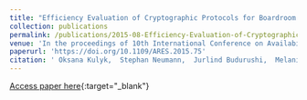 ```yaml
---
title: "Efficiency Evaluation of Cryptographic Protocols for Boardroom Voting"
collection: publications
permalink: /publications/2015-08-Efficiency-Evaluation-of-Cryptographic-Protocols-for-Boardroom-Voting
venue: 'In the proceedings of 10th International Conference on Availability, Reliability and Security (ARES 2015)'
paperurl: 'https://doi.org/10.1109/ARES.2015.75'
citation: ' Oksana Kulyk,  Stephan Neumann,  Jurlind Budurushi,  Melanie Volkamer,  Rolf Haenni,  Reto Koenig,  Philemon Bergen, &quot;Efficiency Evaluation of Cryptographic Protocols for Boardroom Voting.&quot; In the proceedings of 10th International Conference on Availability, Reliability and Security (ARES 2015)'
---
```

[Access paper here](https://doi.org/10.1109/ARES.2015.75){:target="_blank"}

